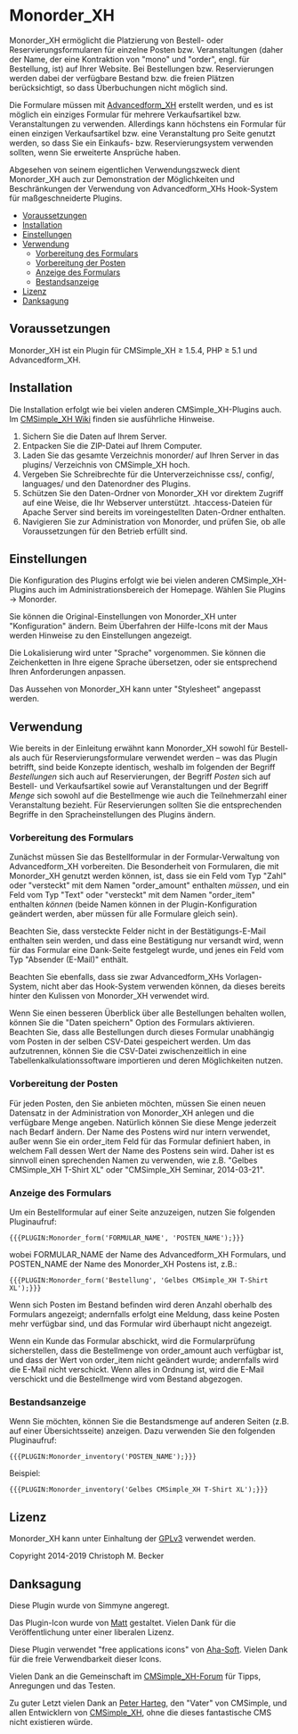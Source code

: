 # Monorder\_XH

Monorder\_XH ermöglicht die Platzierung von Bestell- oder
Reservierungsformularen für einzelne Posten bzw. Veranstaltungen (daher
der Name, der eine Kontraktion von "mono" und "order", engl. für
Bestellung, ist) auf Ihrer Website. Bei Bestellungen bzw. Reservierungen
werden dabei der verfügbare Bestand bzw. die freien Plätzen
berücksichtigt, so dass Überbuchungen nicht möglich sind.

Die Formulare müssen mit
[Advancedform\_XH](https://github.com/cmb69/advancedform_xh)
erstellt werden, und es ist möglich ein einziges Formular für mehrere
Verkaufsartikel bzw. Veranstaltungen zu verwenden. Allerdings kann
höchstens ein Formular für einen einzigen Verkaufsartikel bzw. eine
Veranstaltung pro Seite genutzt werden, so dass Sie ein Einkaufs- bzw.
Reservierungsystem verwenden sollten, wenn Sie erweiterte Ansprüche
haben.

Abgesehen von seinem eigentlichen Verwendungszweck dient Monorder\_XH
auch zur Demonstration der Möglichkeiten und Beschränkungen der
Verwendung von Advancedform\_XHs Hook-System für maßgeschneiderte
Plugins.

  - [Voraussetzungen](#voraussetzungen)
  - [Installation](#installation)
  - [Einstellungen](#einstellungen)
  - [Verwendung](#verwendung)
      - [Vorbereitung des Formulars](#vorbereitung-des-formulars)
      - [Vorbereitung der Posten](#vorbereitung-der-posten)
      - [Anzeige des Formulars](#anzeige-des-formulars)
      - [Bestandsanzeige](#bestandsanzeige)
  - [Lizenz](#lizenz)
  - [Danksagung](#danksagung)

## Voraussetzungen

Monorder\_XH ist ein Plugin für CMSimple\_XH ≥ 1.5.4,
PHP ≥ 5.1 und Advancedform\_XH.

## Installation

Die Installation erfolgt wie bei vielen anderen CMSimple\_XH-Plugins
auch. Im [CMSimple\_XH
Wiki](https://wiki.cmsimple-xh.org/doku.php/de:installation) finden
sie ausführliche Hinweise.

1.  Sichern Sie die Daten auf Ihrem Server.
2.  Entpacken Sie die ZIP-Datei auf Ihrem Computer.
3.  Laden Sie das gesamte Verzeichnis monorder/ auf Ihren Server in das
    plugins/ Verzeichnis von CMSimple\_XH hoch.
4.  Vergeben Sie Schreibrechte für die Unterverzeichnisse css/, config/,
    languages/ und den Datenordner des Plugins.
5.  Schützen Sie den Daten-Ordner von Monorder\_XH vor direktem Zugriff
    auf eine Weise, die Ihr Webserver unterstützt. .htaccess-Dateien für
    Apache Server sind bereits im voreingestellten Daten-Ordner
    enthalten.
6.  Navigieren Sie zur Administration von Monorder, und prüfen Sie, ob
    alle Voraussetzungen für den Betrieb erfüllt sind.

## Einstellungen

Die Konfiguration des Plugins erfolgt wie bei vielen anderen
CMSimple\_XH-Plugins auch im Administrationsbereich der Homepage. Wählen
Sie Plugins → Monorder.

Sie können die Original-Einstellungen von Monorder\_XH unter
"Konfiguration" ändern. Beim Überfahren der Hilfe-Icons mit der Maus
werden Hinweise zu den Einstellungen angezeigt.

Die Lokalisierung wird unter "Sprache" vorgenommen. Sie können die
Zeichenketten in Ihre eigene Sprache übersetzen, oder sie entsprechend
Ihren Anforderungen anpassen.

Das Aussehen von Monorder\_XH kann unter "Stylesheet" angepasst werden.

## Verwendung

Wie bereits in der Einleitung erwähnt kann Monorder\_XH sowohl für
Bestell- als auch für Reservierungsformulare verwendet werden – was das
Plugin betrifft, sind beide Konzepte identisch, weshalb im folgenden der
Begriff *Bestellungen* sich auch auf Reservierungen, der Begriff
*Posten* sich auf Bestell- und Verkaufsartikel sowie auf Veranstaltungen
und der Begriff *Menge* sich sowohl auf die Bestellmenge wie auch die
Teilnehmerzahl einer Veranstaltung bezieht. Für Reservierungen sollten
Sie die entsprechenden Begriffe in den Spracheinstellungen des Plugins
ändern.

### Vorbereitung des Formulars

Zunächst müssen Sie das Bestellformular in der
Formular-Verwaltung
von Advancedform\_XH vorbereiten. Die Besonderheit von Formularen, die
mit Monorder\_XH genutzt werden können, ist, dass sie ein Feld vom Typ
"Zahl" oder "versteckt" mit dem Namen "order\_amount" enthalten
*müssen*, und ein Feld vom Typ "Text" oder "versteckt" mit dem Namen
"order\_item" enthalten *können* (beide Namen können in der
Plugin-Konfiguration geändert werden, aber müssen für alle Formulare
gleich sein).

Beachten Sie, dass versteckte Felder nicht in der Bestätigungs-E-Mail
enthalten sein werden, und dass eine Bestätigung nur versandt wird, wenn
für das Formular eine Dank-Seite festgelegt wurde, und jenes ein Feld
vom Typ "Absender (E-Mail)" enthält.

Beachten Sie ebenfalls, dass sie zwar Advancedform\_XHs
Vorlagen-System, nicht aber das Hook-System
verwenden können, da dieses bereits hinter den Kulissen von Monorder\_XH
verwendet wird.

Wenn Sie einen besseren Überblick über alle Bestellungen behalten
wollen, können Sie die "Daten speichern" Option des Formulars
aktivieren. Beachten Sie, dass alle Bestellungen durch dieses Formular
unabhängig vom Posten in der selben CSV-Datei gespeichert werden. Um das
aufzutrennen, können Sie die CSV-Datei zwischenzeitlich in eine
Tabellenkalkulationssoftware importieren und deren Möglichkeiten nutzen.

### Vorbereitung der Posten

Für jeden Posten, den Sie anbieten möchten, müssen Sie einen neuen
Datensatz in der Administration von Monorder\_XH anlegen und die
verfügbare Menge angeben. Natürlich können Sie diese Menge jederzeit
nach Bedarf ändern. Der Name des Postens wird nur intern verwendet,
außer wenn Sie ein order\_item Feld für das Formular definiert haben,
in welchem Fall dessen Wert der Name des Postens sein wird. Daher ist es
sinnvoll einen sprechenden Namen zu verwenden, wie z.B. "Gelbes
CMSimple\_XH T-Shirt XL" oder "CMSimple\_XH Seminar, 2014-03-21".

### Anzeige des Formulars

Um ein Bestellformular auf einer Seite anzuzeigen, nutzen Sie folgenden
Pluginaufruf:

    {{{PLUGIN:Monorder_form('FORMULAR_NAME', 'POSTEN_NAME');}}}

wobei FORMULAR\_NAME der Name des Advancedform\_XH Formulars, und
POSTEN\_NAME der Name des Monorder\_XH Postens ist,
    z.B.:

    {{{PLUGIN:Monorder_form('Bestellung', 'Gelbes CMSimple_XH T-Shirt XL');}}}

Wenn sich Posten im Bestand befinden wird deren Anzahl oberhalb des
Formulars angezeigt; andernfalls erfolgt eine Meldung, dass keine Posten
mehr verfügbar sind, und das Formular wird überhaupt nicht angezeigt.

Wenn ein Kunde das Formular abschickt, wird die Formularprüfung
sicherstellen, dass die Bestellmenge von order\_amount auch verfügbar
ist, und dass der Wert von order\_item nicht geändert wurde; andernfalls
wird die E-Mail nicht verschickt. Wenn alles in Ordnung ist, wird die
E-Mail verschickt und die Bestellmenge wird vom Bestand abgezogen.

### Bestandsanzeige

Wenn Sie möchten, können Sie die Bestandsmenge auf anderen Seiten (z.B.
auf einer Übersichtsseite) anzeigen. Dazu verwenden Sie den folgenden
Pluginaufruf:

    {{{PLUGIN:Monorder_inventory('POSTEN_NAME');}}}

Beispiel:

    {{{PLUGIN:Monorder_inventory('Gelbes CMSimple_XH T-Shirt XL');}}}

## Lizenz

Monorder\_XH kann unter Einhaltung der
[GPLv3](http://www.gnu.org/licenses/gpl.html) verwendet werden.

Copyright 2014-2019 Christoph M. Becker

## Danksagung

Diese Plugin wurde von Simmyne angeregt.

Das Plugin-Icon wurde von [Matt](http://www.freeiconsdownload.com/)
gestaltet. Vielen Dank für die Veröffentlichung unter einer liberalen
Lizenz.

Diese Plugin verwendet "free applications icons" von
[Aha-Soft](http://www.aha-soft.com/). Vielen Dank für die freie
Verwendbarkeit dieser Icons.

Vielen Dank an die Gemeinschaft im
[CMSimple\_XH-Forum](http://www.cmsimpleforum.com/) für Tipps,
Anregungen und das Testen.

Zu guter Letzt vielen Dank an [Peter Harteg](http://harteg.dk/), den
"Vater" von CMSimple, und allen Entwicklern von
[CMSimple\_XH](http://www.cmsimple-xh.org/), ohne die dieses
fantastische CMS nicht existieren würde.
